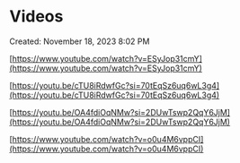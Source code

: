 # Videos

Created: November 18, 2023 8:02 PM

[https://www.youtube.com/watch?v=ESyJop31cmY](https://www.youtube.com/watch?v=ESyJop31cmY)

[https://youtu.be/cTU8iRdwfGc?si=70tEqSz6uq6wL3g4](https://youtu.be/cTU8iRdwfGc?si=70tEqSz6uq6wL3g4)

[https://youtu.be/OA4fdiOqNMw?si=2DUwTswp2QqY6JjM](https://youtu.be/OA4fdiOqNMw?si=2DUwTswp2QqY6JjM)

[https://www.youtube.com/watch?v=o0u4M6vppCI](https://www.youtube.com/watch?v=o0u4M6vppCI)